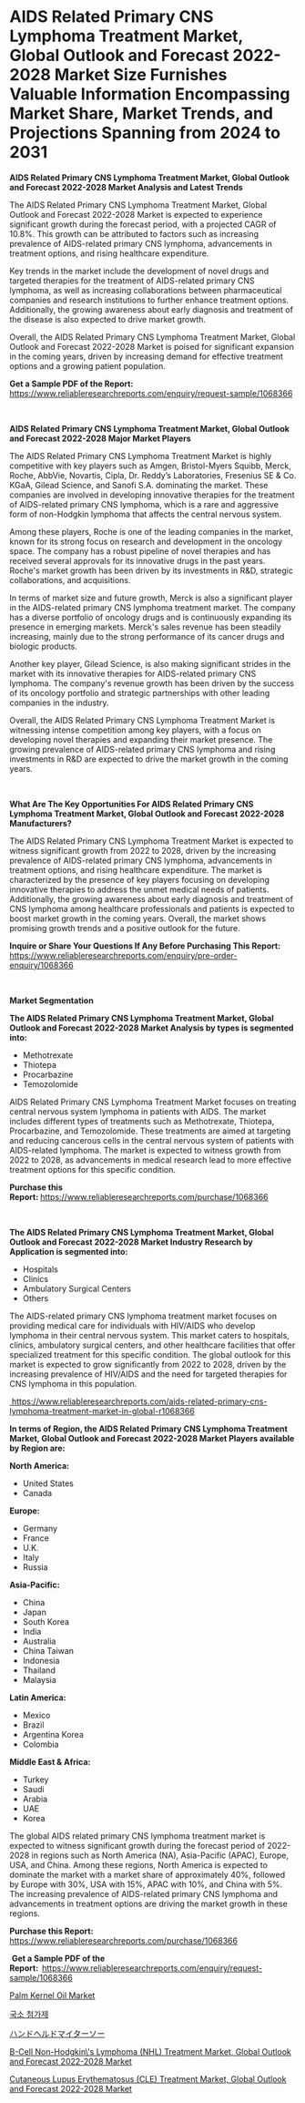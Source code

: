 <p><h1>AIDS Related Primary CNS Lymphoma Treatment Market, Global Outlook and Forecast 2022-2028 Market Size Furnishes Valuable Information Encompassing Market Share, Market Trends, and Projections Spanning from 2024 to 2031</h1></p><p><strong>AIDS Related Primary CNS Lymphoma Treatment Market, Global Outlook and Forecast 2022-2028 Market Analysis and Latest Trends</strong></p>
<p><p>The AIDS Related Primary CNS Lymphoma Treatment Market, Global Outlook and Forecast 2022-2028 Market is expected to experience significant growth during the forecast period, with a projected CAGR of 10.8%. This growth can be attributed to factors such as increasing prevalence of AIDS-related primary CNS lymphoma, advancements in treatment options, and rising healthcare expenditure.</p><p>Key trends in the market include the development of novel drugs and targeted therapies for the treatment of AIDS-related primary CNS lymphoma, as well as increasing collaborations between pharmaceutical companies and research institutions to further enhance treatment options. Additionally, the growing awareness about early diagnosis and treatment of the disease is also expected to drive market growth.</p><p>Overall, the AIDS Related Primary CNS Lymphoma Treatment Market, Global Outlook and Forecast 2022-2028 Market is poised for significant expansion in the coming years, driven by increasing demand for effective treatment options and a growing patient population.</p></p>
<p><strong>Get a Sample PDF of the Report:&nbsp;</strong> <a href="https://www.reliableresearchreports.com/enquiry/request-sample/1068366">https://www.reliableresearchreports.com/enquiry/request-sample/1068366</a></p>
<p>&nbsp;</p>
<p><strong>AIDS Related Primary CNS Lymphoma Treatment Market, Global Outlook and Forecast 2022-2028 Major Market Players</strong></p>
<p><p>The AIDS Related Primary CNS Lymphoma Treatment Market is highly competitive with key players such as Amgen, Bristol-Myers Squibb, Merck, Roche, AbbVie, Novartis, Cipla, Dr. Reddy’s Laboratories, Fresenius SE & Co. KGaA, Gilead Science, and Sanofi S.A. dominating the market. These companies are involved in developing innovative therapies for the treatment of AIDS-related primary CNS lymphoma, which is a rare and aggressive form of non-Hodgkin lymphoma that affects the central nervous system.</p><p>Among these players, Roche is one of the leading companies in the market, known for its strong focus on research and development in the oncology space. The company has a robust pipeline of novel therapies and has received several approvals for its innovative drugs in the past years. Roche's market growth has been driven by its investments in R&D, strategic collaborations, and acquisitions.</p><p>In terms of market size and future growth, Merck is also a significant player in the AIDS-related primary CNS lymphoma treatment market. The company has a diverse portfolio of oncology drugs and is continuously expanding its presence in emerging markets. Merck's sales revenue has been steadily increasing, mainly due to the strong performance of its cancer drugs and biologic products.</p><p>Another key player, Gilead Science, is also making significant strides in the market with its innovative therapies for AIDS-related primary CNS lymphoma. The company's revenue growth has been driven by the success of its oncology portfolio and strategic partnerships with other leading companies in the industry.</p><p>Overall, the AIDS Related Primary CNS Lymphoma Treatment Market is witnessing intense competition among key players, with a focus on developing novel therapies and expanding their market presence. The growing prevalence of AIDS-related primary CNS lymphoma and rising investments in R&D are expected to drive the market growth in the coming years.</p></p>
<p>&nbsp;</p>
<p><strong>What Are The Key Opportunities For AIDS Related Primary CNS Lymphoma Treatment Market, Global Outlook and Forecast 2022-2028 Manufacturers?</strong></p>
<p><p>The AIDS Related Primary CNS Lymphoma Treatment Market is expected to witness significant growth from 2022 to 2028, driven by the increasing prevalence of AIDS-related primary CNS lymphoma, advancements in treatment options, and rising healthcare expenditure. The market is characterized by the presence of key players focusing on developing innovative therapies to address the unmet medical needs of patients. Additionally, the growing awareness about early diagnosis and treatment of CNS lymphoma among healthcare professionals and patients is expected to boost market growth in the coming years. Overall, the market shows promising growth trends and a positive outlook for the future.</p></p>
<p><strong>Inquire or Share Your Questions If Any Before Purchasing This Report:</strong> <a href="https://www.reliableresearchreports.com/enquiry/pre-order-enquiry/1068366">https://www.reliableresearchreports.com/enquiry/pre-order-enquiry/1068366</a></p>
<p>&nbsp;</p>
<p><strong>Market Segmentation</strong></p>
<p><strong>The AIDS Related Primary CNS Lymphoma Treatment Market, Global Outlook and Forecast 2022-2028 Market Analysis by types is segmented into:</strong></p>
<p><ul><li>Methotrexate</li><li>Thiotepa</li><li>Procarbazine</li><li>Temozolomide</li></ul></p>
<p><p>AIDS Related Primary CNS Lymphoma Treatment Market focuses on treating central nervous system lymphoma in patients with AIDS. The market includes different types of treatments such as Methotrexate, Thiotepa, Procarbazine, and Temozolomide. These treatments are aimed at targeting and reducing cancerous cells in the central nervous system of patients with AIDS-related lymphoma. The market is expected to witness growth from 2022 to 2028, as advancements in medical research lead to more effective treatment options for this specific condition.</p></p>
<p><strong>Purchase this Report:&nbsp;</strong><a href="https://www.reliableresearchreports.com/purchase/1068366">https://www.reliableresearchreports.com/purchase/1068366</a></p>
<p>&nbsp;</p>
<p><strong>The AIDS Related Primary CNS Lymphoma Treatment Market, Global Outlook and Forecast 2022-2028 Market Industry Research by Application is segmented into:</strong></p>
<p><ul><li>Hospitals</li><li>Clinics</li><li>Ambulatory Surgical Centers</li><li>Others</li></ul></p>
<p><p>The AIDS-related primary CNS lymphoma treatment market focuses on providing medical care for individuals with HIV/AIDS who develop lymphoma in their central nervous system. This market caters to hospitals, clinics, ambulatory surgical centers, and other healthcare facilities that offer specialized treatment for this specific condition. The global outlook for this market is expected to grow significantly from 2022 to 2028, driven by the increasing prevalence of HIV/AIDS and the need for targeted therapies for CNS lymphoma in this population.</p></p>
<p><a href="https://www.reliableresearchreports.com/aids-related-primary-cns-lymphoma-treatment-market-in-global-r1068366">&nbsp;https://www.reliableresearchreports.com/aids-related-primary-cns-lymphoma-treatment-market-in-global-r1068366</a></p>
<p><strong>In terms of Region, the AIDS Related Primary CNS Lymphoma Treatment Market, Global Outlook and Forecast 2022-2028 Market Players available by Region are:</strong></p>
<p>
    <p> <strong> North America: </strong>
        <ul>
            <li>United States</li>
            <li>Canada</li>
        </ul>
        </p> 
    <p> <strong> Europe: </strong>
        <ul>
            <li>Germany</li>
            <li>France</li>
            <li>U.K.</li>
            <li>Italy</li>
            <li>Russia</li>
        </ul>
        </p> 
    <p> <strong> Asia-Pacific: </strong>
        <ul>
            <li>China</li>
            <li>Japan</li>
            <li>South Korea</li>
            <li>India</li>
            <li>Australia</li>
            <li>China Taiwan</li>
            <li>Indonesia</li>
            <li>Thailand</li>
            <li>Malaysia</li>
        </ul>
        </p> 
    <p> <strong> Latin America: </strong>
        <ul>
            <li>Mexico</li>
            <li>Brazil</li>
            <li>Argentina Korea</li>
            <li>Colombia</li>
        </ul>
        </p> 
    <p> <strong> Middle East & Africa: </strong>
        <ul>
            <li>Turkey</li>
            <li>Saudi</li>
            <li>Arabia</li>
            <li>UAE</li>
            <li>Korea</li>
        </ul>
    </p>
    </p>
<p><p>The global AIDS related primary CNS lymphoma treatment market is expected to witness significant growth during the forecast period of 2022-2028 in regions such as North America (NA), Asia-Pacific (APAC), Europe, USA, and China. Among these regions, North America is expected to dominate the market with a market share of approximately 40%, followed by Europe with 30%, USA with 15%, APAC with 10%, and China with 5%. The increasing prevalence of AIDS-related primary CNS lymphoma and advancements in treatment options are driving the market growth in these regions.</p></p>
<p><strong>Purchase this Report: </strong><a href="https://www.reliableresearchreports.com/purchase/1068366">https://www.reliableresearchreports.com/purchase/1068366</a></p>
<p>&nbsp;<strong>Get a Sample PDF of the Report:&nbsp;&nbsp;</strong><a href="https://www.reliableresearchreports.com/enquiry/request-sample/1068366">https://www.reliableresearchreports.com/enquiry/request-sample/1068366</a></p>
<p><strong></strong></p>
<p><p><a href="https://www.linkedin.com/pulse/palm-kernel-oil-market-size-trends-complete-industry-overview-wwiwe">Palm Kernel Oil Market</a></p><p><a href="https://github.com/EthaWolf/Market-Research-Report-List-1/blob/main/641488878935.md">국소 첨가제</a></p><p><a href="https://github.com/RaeJenkins1952/Market-Research-Report-List-1/blob/main/142014485252.md">ハンドヘルドマイターソー</a></p><p><a href="https://github.com/HarmonyBogan1944/Market-Research-Report-List-1/blob/main/b-cell-non-hodgkins-lymphoma-nhl-treatment-market-global-outlook-and-forecast-2022-2028-market.md">B-Cell Non-Hodgkin\'s Lymphoma (NHL) Treatment Market, Global Outlook and Forecast 2022-2028 Market</a></p><p><a href="https://github.com/Sinjinluong3e0awx2m195k76/Market-Research-Report-List-2/blob/main/cutaneous-lupus-erythematosus-cle-treatment-market-global-outlook-and-forecast-2022-2028-market.md">Cutaneous Lupus Erythematosus (CLE) Treatment Market, Global Outlook and Forecast 2022-2028 Market</a></p></p>